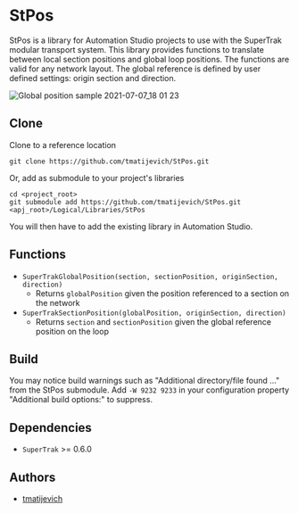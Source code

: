 # StPos

StPos is a library for Automation Studio projects to use with the SuperTrak modular transport system.
This library provides functions to translate between local section positions and global loop positions.
The functions are valid for any network layout. The global reference is defined by user defined settings: origin section and direction.

![Global position sample 2021-07-07_18 01 23](https://user-images.githubusercontent.com/33841634/124838969-831b1c80-df4d-11eb-886e-6ab1ff9d2343.png)

## Clone

Clone to a reference location

```
git clone https://github.com/tmatijevich/StPos.git
```

Or, add as submodule to your project's libraries

```
cd <project_root>
git submodule add https://github.com/tmatijevich/StPos.git <apj_root>/Logical/Libraries/StPos
```

You will then have to add the existing library in Automation Studio.

## Functions

- `SuperTrakGlobalPosition(section, sectionPosition, originSection, direction)`
	- Returns `globalPosition` given the position referenced to a section on the network
- `SuperTrakSectionPosition(globalPosition, originSection, direction)`
	- Returns `section` and `sectionPosition` given the global reference position on the loop

## Build

You may notice build warnings such as "Additional directory/file found ..." from the StPos submodule.
Add `-W 9232 9233` in your configuration property "Additional build options:" to suppress.

## Dependencies

- `SuperTrak` >= 0.6.0

## Authors

- [tmatijevich](https://github.com/tmatijevich)
